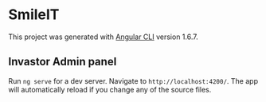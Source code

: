 # SmileIT

This project was generated with [Angular CLI](https://github.com/angular/angular-cli) version 1.6.7.

## Invastor Admin panel

Run `ng serve` for a dev server. Navigate to `http://localhost:4200/`. The app will automatically reload if you change any of the source files.
